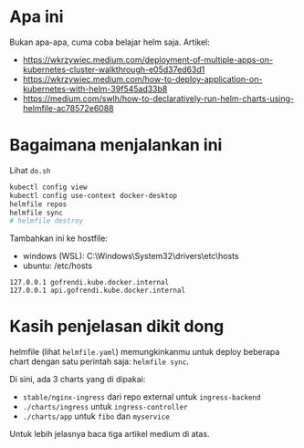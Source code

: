 # Apa ini

Bukan apa-apa, cuma coba belajar helm saja. Artikel:

* https://wkrzywiec.medium.com/deployment-of-multiple-apps-on-kubernetes-cluster-walkthrough-e05d37ed63d1
* https://wkrzywiec.medium.com/how-to-deploy-application-on-kubernetes-with-helm-39f545ad33b8
* https://medium.com/swlh/how-to-declaratively-run-helm-charts-using-helmfile-ac78572e6088

# Bagaimana menjalankan ini

Lihat `do.sh`

```sh
kubectl config view
kubectl config use-context docker-desktop
helmfile repos
helmfile sync
# helmfile destroy
```

Tambahkan ini ke hostfile:

* windows (WSL): C:\\Windows\System32\drivers\etc\hosts
* ubuntu: /etc/hosts

```
127.0.0.1 gofrendi.kube.docker.internal
127.0.0.1 api.gofrendi.kube.docker.internal
```

# Kasih penjelasan dikit dong

helmfile (lihat `helmfile.yaml`) memungkinkanmu untuk deploy beberapa chart dengan satu perintah saja: `helmfile sync`.

Di sini, ada 3 charts yang di dipakai:

* `stable/nginx-ingress` dari repo external untuk `ingress-backend`
* `./charts/ingress` untuk `ingress-controller`
* `./charts/app` untuk `fibo` dan `myservice`

Untuk lebih jelasnya baca tiga artikel medium di atas.